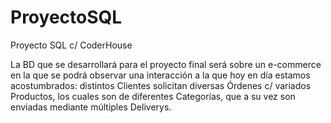 # ProyectoSQL

Proyecto SQL c/ CoderHouse

La BD que se desarrollará para el proyecto final será sobre un e-commerce en la que se podrá observar una interacción a la que hoy en día estamos acostumbrados: distintos Clientes solicitan diversas Órdenes c/ variados Productos, los cuales son de diferentes Categorías, que a su vez son enviadas mediante múltiples Deliverys.
